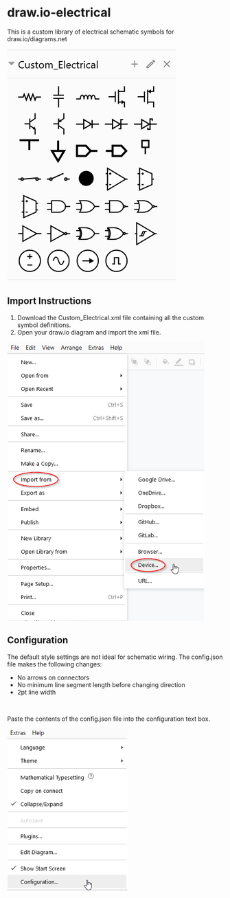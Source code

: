 # draw.io-electrical
This is a custom library of electrical schematic symbols for draw.io/diagrams.net 

![Symbols Preview](/screenshots/symbols.png)

## Import Instructions
1. Download the Custom_Electrical.xml file containing all the custom symbol definitions.
2. Open your draw.io diagram and import the xml file.

![Import Screenshot](/screenshots/import.png)

## Configuration
The default style settings are not ideal for schematic wiring. The config.json file makes the following changes:
- No arrows on connectors
- No minimum line segment length before changing direction
- 2pt line width
<br/>

Paste the contents of the config.json file into the configuration text box.

![Config Screenshot](/screenshots/config.png)
